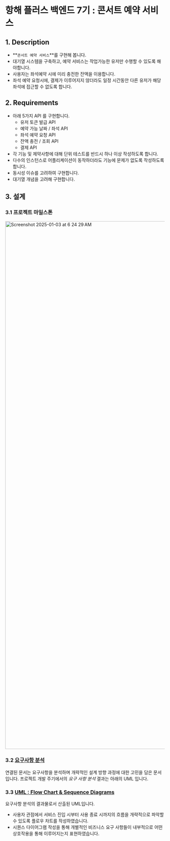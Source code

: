 # 항해 플러스 백엔드 7기 : 콘서트 예약 서비스

## 1. Description
- **`콘서트 예약 서비스`**를 구현해 봅니다.
- 대기열 시스템을 구축하고, 예약 서비스는 작업가능한 유저만 수행할 수 있도록 해야합니다.
- 사용자는 좌석예약 시에 미리 충전한 잔액을 이용합니다.
- 좌석 예약 요청시에, 결제가 이루어지지 않더라도 일정 시간동안 다른 유저가 해당 좌석에 접근할 수 없도록 합니다.

## 2. Requirements
- 아래 5가지 API 를 구현합니다.
  - 유저 토큰 발급 API
  - 예약 가능 날짜 / 좌석 API
  - 좌석 예약 요청 API
  - 잔액 충전 / 조회 API
  - 결제 API
- 각 기능 및 제약사항에 대해 단위 테스트를 반드시 하나 이상 작성하도록 합니다.
- 다수의 인스턴스로 어플리케이션이 동작하더라도 기능에 문제가 없도록 작성하도록 합니다.
- 동시성 이슈를 고려하여 구현합니다.
- 대기열 개념을 고려해 구현합니다.

## 3. 설계

### 3.1 프로젝트 마일스톤
<img width="1665" alt="Screenshot 2025-01-03 at 6 24 29 AM" src="https://github.com/user-attachments/assets/ef289e50-9090-4f0a-8de5-60e8a89af361" />

### 3.2 [요구사항 분석](https://github.com/leonroars/hhp7-concert-reservation/wiki/요구사항-분석)
연결된 문서는 요구사항을 분석하며 개략적인 설계 방향 과정에 대한 고민을 담은 문서입니다.
프로젝트 개발 주기에서의 _요구 사항 분석_ 결과는 아래의 UML 입니다.

### 3.3 [UML : Flow Chart & Sequence Diagrams](https://github.com/leonroars/hhp7-concert-reservation/wiki/UML-:-Flow-Chart-&-Sequence-Diagrams)
요구사항 분석의 결과물로서 산출된 UML입니다.
- 사용자 관점에서 서비스 진입 시부터 사용 종료 시까지의 흐름을 개략적으로 파악할 수 있도록 플로우 차트를 작성하였습니다.
- 시퀀스 다이어그램 작성을 통해 개별적인 비즈니스 요구 사항들이 내부적으로 어떤 상호작용을 통해 이루어지는지 표현하였습니다.
